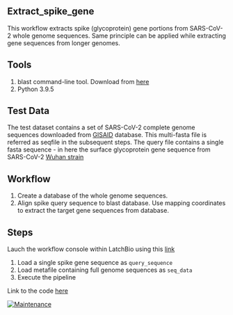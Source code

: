 ## Extract_spike_gene

This workflow extracts spike (glycoprotein) gene portions from SARS-CoV-2 whole genome sequences.
Same principle can be applied while extracting gene sequences from longer genomes.

## Tools 
1. blast command-line tool. Download from [here](https://ftp.ncbi.nlm.nih.gov/blast/executables/blast+/LATEST/)
2. Python 3.9.5

## Test Data
The test dataset contains a set of SARS-CoV-2 complete genome sequences downloaded from [GISAID](https://www.gisaid.org) database.
This multi-fasta file is referred as seqfile in the subsequent steps. The query file contains a single fasta sequence - in here the 
surface glycoprotein gene sequence from SARS-CoV-2 [Wuhan strain](https://www.ncbi.nlm.nih.gov/nuccore/NC_045512.2)

## Workflow
1. Create a database of the whole genome sequences.
2. Align spike query sequence to blast database. Use mapping coordinates to extract the target gene sequences from database.

## Steps

Lauch the workflow console within LatchBio using this [link](https://console.latch.bio/explore/61979/info)

1. Load a single spike gene sequence as `query_sequence`
2. Load metafile containing full genome sequences as `seq_data`
3. Execute the pipeline


Link to the code [here](https://github.com/mikemwanga/wf-sars_cov_spike_gene/blob/main/wf/__init__.py)

[![Maintenance](https://img.shields.io/badge/Maintained%3F-yes-green.svg)](https://GitHub.com/Naereen/StrapDown.js/graphs/commit-activity)